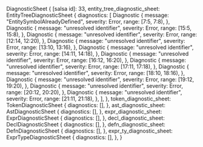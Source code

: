 DiagnosticSheet {
    [salsa id]: 33,
    entity_tree_diagnostic_sheet: EntityTreeDiagnosticSheet {
        diagnostics: [
            Diagnostic {
                message: "EntitySymbolAlreadyDefined",
                severity: Error,
                range: [7:5, 7:8),
            },
            Diagnostic {
                message: "unresolved identifier",
                severity: Error,
                range: [15:5, 15:8),
            },
            Diagnostic {
                message: "unresolved identifier",
                severity: Error,
                range: [12:14, 12:20),
            },
            Diagnostic {
                message: "unresolved identifier",
                severity: Error,
                range: [13:10, 13:16),
            },
            Diagnostic {
                message: "unresolved identifier",
                severity: Error,
                range: [14:11, 14:18),
            },
            Diagnostic {
                message: "unresolved identifier",
                severity: Error,
                range: [16:12, 16:20),
            },
            Diagnostic {
                message: "unresolved identifier",
                severity: Error,
                range: [17:11, 17:18),
            },
            Diagnostic {
                message: "unresolved identifier",
                severity: Error,
                range: [18:10, 18:16),
            },
            Diagnostic {
                message: "unresolved identifier",
                severity: Error,
                range: [19:12, 19:20),
            },
            Diagnostic {
                message: "unresolved identifier",
                severity: Error,
                range: [20:12, 20:20),
            },
            Diagnostic {
                message: "unresolved identifier",
                severity: Error,
                range: [21:11, 21:18),
            },
        ],
    },
    token_diagnostic_sheet: TokenDiagnosticSheet {
        diagnostics: [],
    },
    ast_diagnostic_sheet: AstDiagnosticSheet {
        diagnostics: [],
    },
    expr_diagnostic_sheet: ExprDiagnosticSheet {
        diagnostics: [],
    },
    decl_diagnostic_sheet: DeclDiagnosticSheet {
        diagnostics: [],
    },
    defn_diagnostic_sheet: DefnDiagnosticSheet {
        diagnostics: [],
    },
    expr_ty_diagnostic_sheet: ExprTypeDiagnosticSheet {
        diagnostics: [],
    },
}
